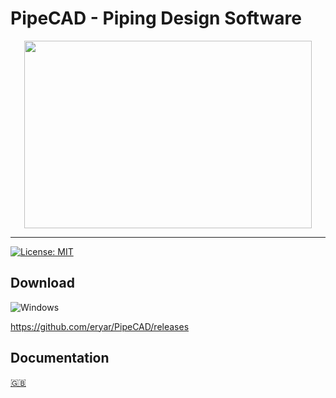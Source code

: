 # PipeCAD - Piping Design Software

<p align="center">
  <img width="460" height="300" src="https://github.com/rompik/PipeCAD/blob/main/data/screenshots/000.png">
</p>

***

[![License: MIT](https://img.shields.io/badge/License-MIT-yellow.svg)](https://opensource.org/licenses/MIT)

## Download
![Windows](https://img.shields.io/badge/Windows-0078D6?style=for-the-badge&logo=windows&logoColor=white)

https://github.com/eryar/PipeCAD/releases



## Documentation
[:uk:](./data/docs/en/index.html)

